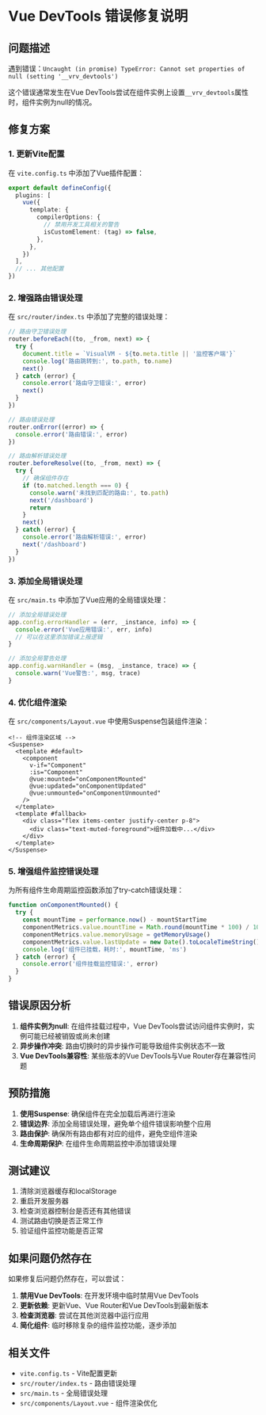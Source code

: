 # Vue DevTools 错误修复说明

## 问题描述

遇到错误：`Uncaught (in promise) TypeError: Cannot set properties of null (setting '__vrv_devtools')`

这个错误通常发生在Vue DevTools尝试在组件实例上设置`__vrv_devtools`属性时，组件实例为null的情况。

## 修复方案

### 1. 更新Vite配置

在 `vite.config.ts` 中添加了Vue插件配置：

```typescript
export default defineConfig({
  plugins: [
    vue({
      template: {
        compilerOptions: {
          // 禁用开发工具相关的警告
          isCustomElement: (tag) => false,
        },
      },
    })
  ],
  // ... 其他配置
})
```

### 2. 增强路由错误处理

在 `src/router/index.ts` 中添加了完整的错误处理：

```typescript
// 路由守卫错误处理
router.beforeEach((to, _from, next) => {
  try {
    document.title = `VisualVM - ${to.meta.title || '监控客户端'}`
    console.log('路由跳转到:', to.path, to.name)
    next()
  } catch (error) {
    console.error('路由守卫错误:', error)
    next()
  }
})

// 路由错误处理
router.onError((error) => {
  console.error('路由错误:', error)
})

// 路由解析错误处理
router.beforeResolve((to, _from, next) => {
  try {
    // 确保组件存在
    if (to.matched.length === 0) {
      console.warn('未找到匹配的路由:', to.path)
      next('/dashboard')
      return
    }
    next()
  } catch (error) {
    console.error('路由解析错误:', error)
    next('/dashboard')
  }
})
```

### 3. 添加全局错误处理

在 `src/main.ts` 中添加了Vue应用的全局错误处理：

```typescript
// 添加全局错误处理
app.config.errorHandler = (err, _instance, info) => {
  console.error('Vue应用错误:', err, info)
  // 可以在这里添加错误上报逻辑
}

// 添加全局警告处理
app.config.warnHandler = (msg, _instance, trace) => {
  console.warn('Vue警告:', msg, trace)
}
```

### 4. 优化组件渲染

在 `src/components/Layout.vue` 中使用Suspense包装组件渲染：

```vue
<!-- 组件渲染区域 -->
<Suspense>
  <template #default>
    <component 
      v-if="Component"
      :is="Component" 
      @vue:mounted="onComponentMounted"
      @vue:updated="onComponentUpdated"
      @vue:unmounted="onComponentUnmounted"
    />
  </template>
  <template #fallback>
    <div class="flex items-center justify-center p-8">
      <div class="text-muted-foreground">组件加载中...</div>
    </div>
  </template>
</Suspense>
```

### 5. 增强组件监控错误处理

为所有组件生命周期监控函数添加了try-catch错误处理：

```typescript
function onComponentMounted() {
  try {
    const mountTime = performance.now() - mountStartTime
    componentMetrics.value.mountTime = Math.round(mountTime * 100) / 100
    componentMetrics.value.memoryUsage = getMemoryUsage()
    componentMetrics.value.lastUpdate = new Date().toLocaleTimeString()
    console.log('组件已挂载，耗时:', mountTime, 'ms')
  } catch (error) {
    console.error('组件挂载监控错误:', error)
  }
}
```

## 错误原因分析

1. **组件实例为null**: 在组件挂载过程中，Vue DevTools尝试访问组件实例时，实例可能已经被销毁或尚未创建
2. **异步操作冲突**: 路由切换时的异步操作可能导致组件实例状态不一致
3. **Vue DevTools兼容性**: 某些版本的Vue DevTools与Vue Router存在兼容性问题

## 预防措施

1. **使用Suspense**: 确保组件在完全加载后再进行渲染
2. **错误边界**: 添加全局错误处理，避免单个组件错误影响整个应用
3. **路由保护**: 确保所有路由都有对应的组件，避免空组件渲染
4. **生命周期保护**: 在组件生命周期监控中添加错误处理

## 测试建议

1. 清除浏览器缓存和localStorage
2. 重启开发服务器
3. 检查浏览器控制台是否还有其他错误
4. 测试路由切换是否正常工作
5. 验证组件监控功能是否正常

## 如果问题仍然存在

如果修复后问题仍然存在，可以尝试：

1. **禁用Vue DevTools**: 在开发环境中临时禁用Vue DevTools
2. **更新依赖**: 更新Vue、Vue Router和Vue DevTools到最新版本
3. **检查浏览器**: 尝试在其他浏览器中运行应用
4. **简化组件**: 临时移除复杂的组件监控功能，逐步添加

## 相关文件

- `vite.config.ts` - Vite配置更新
- `src/router/index.ts` - 路由错误处理
- `src/main.ts` - 全局错误处理
- `src/components/Layout.vue` - 组件渲染优化
